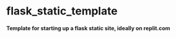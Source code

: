 # flask_static_template

#### Template for starting up a flask static site, ideally on replit.com  
